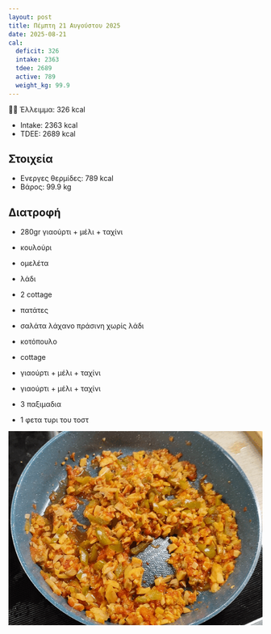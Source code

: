 ```yaml
---
layout: post
title: Πέμπτη 21 Αυγούστου 2025
date: 2025-08-21
cal:
  deficit: 326
  intake: 2363
  tdee: 2689
  active: 789
  weight_kg: 99.9
---
```


💪🏻 Έλλειμμα: <span class="green">326 kcal</span>

- Intake: 2363 kcal
- ΤDEE: 2689 kcal

## Στοιχεία

- Ενεργες θερμίδες: 789 kcal
- Βάρος: 99.9 kg


## Διατροφή

- 280gr γιαούρτι + μέλι + ταχίνι
- κουλούρι

- ομελέτα
- λάδι

- 2 cottage
- πατάτες

- σαλάτα λάχανο πράσινη χωρίς λάδι
- κοτόπουλο
- cottage
- γιαούρτι + μέλι + ταχίνι
- γιαούρτι + μέλι + ταχίνι
- 3 παξιμαδια
- 1 φετα τυρι του τοστ



![pic](/pics/2025-08-21/omelet.gif)
